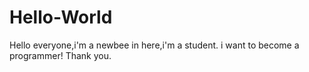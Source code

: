# Hello-World
Hello everyone,i'm a newbee in here,i'm a student.
i want to become a programmer!
Thank you.
